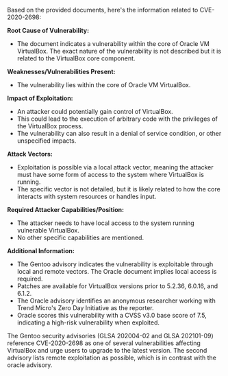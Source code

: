 Based on the provided documents, here's the information related to CVE-2020-2698:

**Root Cause of Vulnerability:**
- The document indicates a vulnerability within the core of Oracle VM VirtualBox. The exact nature of the vulnerability is not described but it is related to the VirtualBox core component.

**Weaknesses/Vulnerabilities Present:**
-  The vulnerability lies within the core of Oracle VM VirtualBox.

**Impact of Exploitation:**
- An attacker could potentially gain control of VirtualBox.
- This could lead to the execution of arbitrary code with the privileges of the VirtualBox process.
- The vulnerability can also result in a denial of service condition, or other unspecified impacts.

**Attack Vectors:**
- Exploitation is possible via a local attack vector, meaning the attacker must have some form of access to the system where VirtualBox is running.
- The specific vector is not detailed, but it is likely related to how the core interacts with system resources or handles input.

**Required Attacker Capabilities/Position:**
- The attacker needs to have local access to the system running vulnerable VirtualBox.
- No other specific capabilities are mentioned.

**Additional Information:**
- The Gentoo advisory indicates the vulnerability is exploitable through local and remote vectors. The Oracle document implies local access is required.
- Patches are available for VirtualBox versions prior to 5.2.36, 6.0.16, and 6.1.2.
- The Oracle advisory identifies an anonymous researcher working with Trend Micro's Zero Day Initiative as the reporter.
- Oracle scores this vulnerability with a CVSS v3.0 base score of 7.5, indicating a high-risk vulnerability when exploited.

The Gentoo security advisories (GLSA 202004-02 and GLSA 202101-09) reference CVE-2020-2698 as one of several vulnerabilities affecting VirtualBox and urge users to upgrade to the latest version. The second advisory lists remote exploitation as possible, which is in contrast with the oracle advisory.